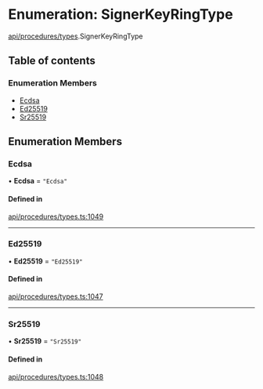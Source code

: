 # Enumeration: SignerKeyRingType

[api/procedures/types](../wiki/api.procedures.types).SignerKeyRingType

## Table of contents

### Enumeration Members

- [Ecdsa](../wiki/api.procedures.types.SignerKeyRingType#ecdsa)
- [Ed25519](../wiki/api.procedures.types.SignerKeyRingType#ed25519)
- [Sr25519](../wiki/api.procedures.types.SignerKeyRingType#sr25519)

## Enumeration Members

### Ecdsa

• **Ecdsa** = ``"Ecdsa"``

#### Defined in

[api/procedures/types.ts:1049](https://github.com/PolymeshAssociation/polymesh-sdk/blob/f8a937f04/src/api/procedures/types.ts#L1049)

___

### Ed25519

• **Ed25519** = ``"Ed25519"``

#### Defined in

[api/procedures/types.ts:1047](https://github.com/PolymeshAssociation/polymesh-sdk/blob/f8a937f04/src/api/procedures/types.ts#L1047)

___

### Sr25519

• **Sr25519** = ``"Sr25519"``

#### Defined in

[api/procedures/types.ts:1048](https://github.com/PolymeshAssociation/polymesh-sdk/blob/f8a937f04/src/api/procedures/types.ts#L1048)
